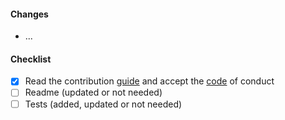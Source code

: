 #### Changes

- ...

#### Checklist

<!-- please check all items and add your own -->

- [x] Read the contribution [guide](https://github.com/game-ci/unity-builder/blob/main/CONTRIBUTING.md) and accept the
      [code](https://github.com/game-ci/unity-builder/blob/main/CODE_OF_CONDUCT.md) of conduct
- [ ] Readme (updated or not needed)
- [ ] Tests (added, updated or not needed)
